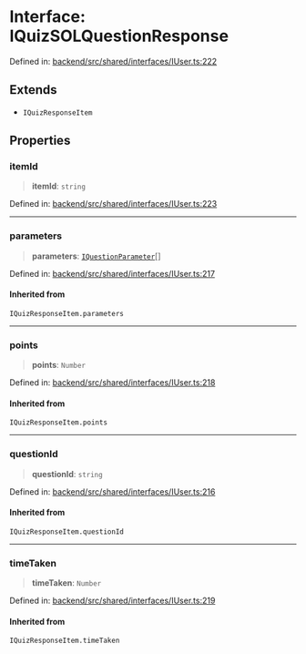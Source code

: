# Interface: IQuizSOLQuestionResponse

Defined in: [backend/src/shared/interfaces/IUser.ts:222](https://github.com/continuousactivelearning/cal/blob/5ae0447098795fdcf3a415f0360ebe51565b6949/backend/src/shared/interfaces/IUser.ts#L222)

## Extends

- `IQuizResponseItem`

## Properties

### itemId

> **itemId**: `string`

Defined in: [backend/src/shared/interfaces/IUser.ts:223](https://github.com/continuousactivelearning/cal/blob/5ae0447098795fdcf3a415f0360ebe51565b6949/backend/src/shared/interfaces/IUser.ts#L223)

***

### parameters

> **parameters**: [`IQuestionParameter`](IQuestionParameter.md)[]

Defined in: [backend/src/shared/interfaces/IUser.ts:217](https://github.com/continuousactivelearning/cal/blob/5ae0447098795fdcf3a415f0360ebe51565b6949/backend/src/shared/interfaces/IUser.ts#L217)

#### Inherited from

`IQuizResponseItem.parameters`

***

### points

> **points**: `Number`

Defined in: [backend/src/shared/interfaces/IUser.ts:218](https://github.com/continuousactivelearning/cal/blob/5ae0447098795fdcf3a415f0360ebe51565b6949/backend/src/shared/interfaces/IUser.ts#L218)

#### Inherited from

`IQuizResponseItem.points`

***

### questionId

> **questionId**: `string`

Defined in: [backend/src/shared/interfaces/IUser.ts:216](https://github.com/continuousactivelearning/cal/blob/5ae0447098795fdcf3a415f0360ebe51565b6949/backend/src/shared/interfaces/IUser.ts#L216)

#### Inherited from

`IQuizResponseItem.questionId`

***

### timeTaken

> **timeTaken**: `Number`

Defined in: [backend/src/shared/interfaces/IUser.ts:219](https://github.com/continuousactivelearning/cal/blob/5ae0447098795fdcf3a415f0360ebe51565b6949/backend/src/shared/interfaces/IUser.ts#L219)

#### Inherited from

`IQuizResponseItem.timeTaken`
